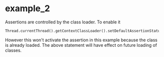 # example_2
Assertions are controlled by the class loader. To enable it

	Thread.currentThread().getContextClassLoader().setDefaultAssertionStatus(true);

However this won't activate the assertion in this example because the class is already loaded. The above statement will have effect on future loading of classes.
